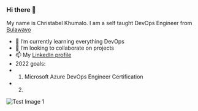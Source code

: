 ### Hi there 👋

My name is Christabel Khumalo. I am a self taught DevOps Engineer from [Bulawayo](https://en.wikipedia.org/wiki/Bulawayo)
<!--
**Aurorabell/Aurorabell** is a ✨ _special_ ✨ repository because its `README.md` (this file) appears on your GitHub profile.
<!--
- 🔭 I’m currently working on ...
- 🤔 I’m looking for help with ...
- 💬 Ask me about ...
- 😄 Pronouns: ...
- ⚡ Fun fact: ...
-->

- 🌱 I’m currently learning everything DevOps
- 👯 I’m looking to collaborate on projects
- 📫 My [LinkedIn profile](https://www.linkedin.com/in/christabel-khumalo-91a0a153)
- 2022 goals: 
- 1. Microsoft Azure DevOps Engineer Certification
- 2.
![Test Image 1](https://pinterest.com/pin/265008759303043712)

